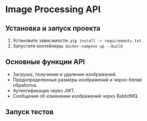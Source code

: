 # Image Processing API

## Установка и запуск проекта
1. Установите зависимости: `pip install -r requirements.txt`
2. Запустите контейнеры: `docker-compose up --build`

## Основные функции API
- Загрузка, получение и удаление изображений.
- Предопределенные размеры изображений и черно-белая обработка.
- Аутентификация через JWT.
- Сообщения об изменении изображений через RabbitMQ.

## Запуск тестов
